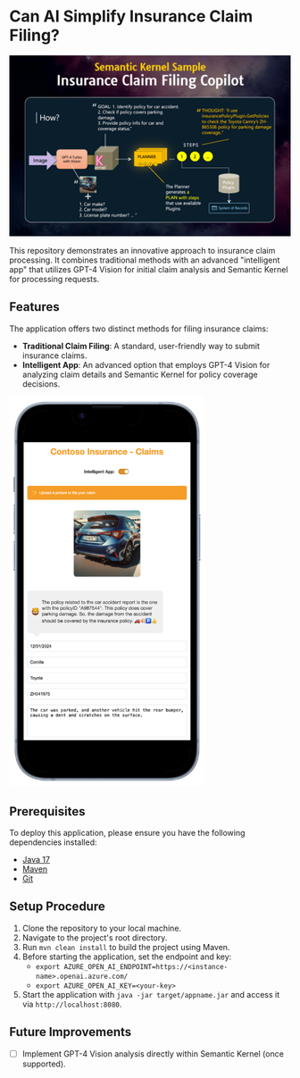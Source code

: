 # Can AI Simplify Insurance Claim Filing?
<img src="architecture-overview.png?raw=true" width="900px">

This repository demonstrates an innovative approach to insurance claim processing. It combines traditional methods with an advanced "intelligent app" that utilizes GPT-4 Vision for initial claim analysis and Semantic Kernel for processing requests.

## Features
The application offers two distinct methods for filing insurance claims:
- **Traditional Claim Filing**: A standard, user-friendly way to submit insurance claims.
- **Intelligent App**: An advanced option that employs GPT-4 Vision for analyzing claim details and Semantic Kernel for policy coverage decisions.

<img src="screenshot.png?raw=true" width="350px">

## Prerequisites 
To deploy this application, please ensure you have the following dependencies installed:
* [Java 17](https://www.oracle.com/java/technologies/javase/jdk17-archive-downloads.html)
* [Maven](https://maven.apache.org/download.cgi)
* [Git](https://git-scm.com/downloads)

## Setup Procedure
1. Clone the repository to your local machine.
2. Navigate to the project's root directory.
3. Run `mvn clean install` to build the project using Maven.
4. Before starting the application, set the endpoint and key:
    - `export AZURE_OPEN_AI_ENDPOINT=https://<instance-name>.openai.azure.com/`
    - `export AZURE_OPEN_AI_KEY=<your-key>`
5. Start the application with `java -jar target/appname.jar` and access it via `http://localhost:8080`.

## Future Improvements
- [ ] Implement GPT-4 Vision analysis directly within Semantic Kernel (once supported).
